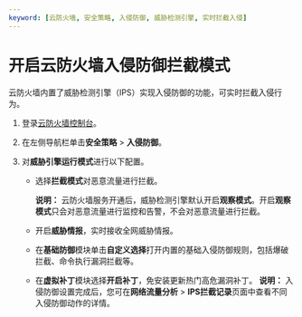 ```yaml
---
keyword: [云防火墙, 安全策略, 入侵防御, 威胁检测引擎, 实时拦截入侵]
---
```


# 开启云防火墙入侵防御拦截模式

云防火墙内置了威胁检测引擎（IPS）实现入侵防御的功能，可实时拦截入侵行为。

1.  登录[云防火墙控制台](https://yundun.console.aliyun.com/?p=cfwnext)。

2.  在左侧导航栏单击**安全策略** \> **入侵防御**。

3.  对**威胁引擎运行模式**进行以下配置。

    -   选择**拦截模式**对恶意流量进行拦截。

        **说明：** 云防火墙服务开通后，威胁检测引擎默认开启**观察模式**。开启**观察模式**只会对恶意流量进行监控和告警，不会对恶意流量进行拦截。

    -   开启**威胁情报**，实时接收全网威胁情报。
    -   在**基础防御**模块单击**自定义选择**打开内置的基础入侵防御规则，包括爆破拦截、命令执行漏洞拦截等。
    -   在**虚拟补丁**模块选择**开启补丁**，免安装更新热门高危漏洞补丁。
    **说明：** 入侵防御设置完成后，您可在**网络流量分析** \> **IPS拦截记录**页面中查看不同入侵防御动作的详情。


